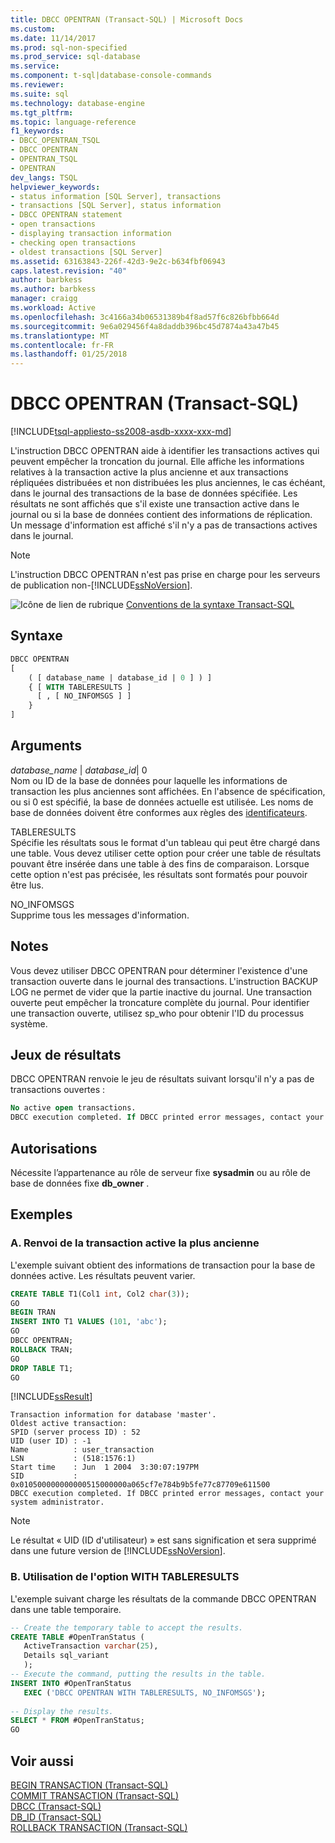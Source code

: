 ```yaml
---
title: DBCC OPENTRAN (Transact-SQL) | Microsoft Docs
ms.custom: 
ms.date: 11/14/2017
ms.prod: sql-non-specified
ms.prod_service: sql-database
ms.service: 
ms.component: t-sql|database-console-commands
ms.reviewer: 
ms.suite: sql
ms.technology: database-engine
ms.tgt_pltfrm: 
ms.topic: language-reference
f1_keywords:
- DBCC_OPENTRAN_TSQL
- DBCC OPENTRAN
- OPENTRAN_TSQL
- OPENTRAN
dev_langs: TSQL
helpviewer_keywords:
- status information [SQL Server], transactions
- transactions [SQL Server], status information
- DBCC OPENTRAN statement
- open transactions
- displaying transaction information
- checking open transactions
- oldest transactions [SQL Server]
ms.assetid: 63163843-226f-42d3-9e2c-b634fbf06943
caps.latest.revision: "40"
author: barbkess
ms.author: barbkess
manager: craigg
ms.workload: Active
ms.openlocfilehash: 3c4166a34b06531389b4f8ad57f6c826bfbb664d
ms.sourcegitcommit: 9e6a029456f4a8daddb396bc45d7874a43a47b45
ms.translationtype: MT
ms.contentlocale: fr-FR
ms.lasthandoff: 01/25/2018
---
```

# <a name="dbcc-opentran-transact-sql"></a>DBCC OPENTRAN (Transact-SQL)
[!INCLUDE[tsql-appliesto-ss2008-asdb-xxxx-xxx-md](../../includes/tsql-appliesto-ss2008-asdb-xxxx-xxx-md.md)]

L'instruction DBCC OPENTRAN aide à identifier les transactions actives qui peuvent empêcher la troncation du journal. Elle affiche les informations relatives à la transaction active la plus ancienne et aux transactions répliquées distribuées et non distribuées les plus anciennes, le cas échéant, dans le journal des transactions de la base de données spécifiée. Les résultats ne sont affichés que s'il existe une transaction active dans le journal ou si la base de données contient des informations de réplication. Un message d'information est affiché s'il n'y a pas de transactions actives dans le journal.
  
> [!NOTE]  
>  L'instruction DBCC OPENTRAN n'est pas prise en charge pour les serveurs de publication non-[!INCLUDE[ssNoVersion](../../includes/ssnoversion-md.md)].  
  
![Icône de lien de rubrique](../../database-engine/configure-windows/media/topic-link.gif "Icône lien de rubrique") [Conventions de la syntaxe Transact-SQL](../../t-sql/language-elements/transact-sql-syntax-conventions-transact-sql.md)
  
## <a name="syntax"></a>Syntaxe  
  
```sql
DBCC OPENTRAN   
[   
    ( [ database_name | database_id | 0 ] ) ]  
    { [ WITH TABLERESULTS ]  
      [ , [ NO_INFOMSGS ] ]  
    }  
]   
```  
  
## <a name="arguments"></a>Arguments  
 *database_name* | *database_id*| 0  
 Nom ou ID de la base de données pour laquelle les informations de transaction les plus anciennes sont affichées. En l'absence de spécification, ou si 0 est spécifié, la base de données actuelle est utilisée. Les noms de base de données doivent être conformes aux règles des [identificateurs](../../relational-databases/databases/database-identifiers.md).  
  
 TABLERESULTS  
 Spécifie les résultats sous le format d'un tableau qui peut être chargé dans une table. Vous devez utiliser cette option pour créer une table de résultats pouvant être insérée dans une table à des fins de comparaison. Lorsque cette option n'est pas précisée, les résultats sont formatés pour pouvoir être lus.  
  
 NO_INFOMSGS  
 Supprime tous les messages d'information.  
  
## <a name="remarks"></a>Notes  
Vous devez utiliser DBCC OPENTRAN pour déterminer l'existence d'une transaction ouverte dans le journal des transactions. L'instruction BACKUP LOG ne permet de vider que la partie inactive du journal. Une transaction ouverte peut empêcher la troncature complète du journal. Pour identifier une transaction ouverte, utilisez sp_who pour obtenir l'ID du processus système.
  
## <a name="result-sets"></a>Jeux de résultats  
DBCC OPENTRAN renvoie le jeu de résultats suivant lorsqu'il n'y a pas de transactions ouvertes :
  
```sql
No active open transactions.  
DBCC execution completed. If DBCC printed error messages, contact your system administrator.  
```  
  
## <a name="permissions"></a>Autorisations  
Nécessite l’appartenance au rôle de serveur fixe **sysadmin** ou au rôle de base de données fixe **db_owner** .
  
## <a name="examples"></a>Exemples  
### <a name="a-returning-the-oldest-active-transaction"></a>A. Renvoi de la transaction active la plus ancienne  
L'exemple suivant obtient des informations de transaction pour la base de données active. Les résultats peuvent varier.
  
```sql  
CREATE TABLE T1(Col1 int, Col2 char(3));  
GO  
BEGIN TRAN  
INSERT INTO T1 VALUES (101, 'abc');  
GO  
DBCC OPENTRAN;  
ROLLBACK TRAN;  
GO  
DROP TABLE T1;  
GO  
```  
  
[!INCLUDE[ssResult](../../includes/ssresult-md.md)]
  
```
Transaction information for database 'master'.
Oldest active transaction:
SPID (server process ID) : 52
UID (user ID) : -1
Name          : user_transaction
LSN           : (518:1576:1)
Start time    : Jun  1 2004  3:30:07:197PM
SID           : 0x010500000000000515000000a065cf7e784b9b5fe77c87709e611500
DBCC execution completed. If DBCC printed error messages, contact your system administrator.
```
  
> [!NOTE]  
>  Le résultat « UID (ID d'utilisateur) » est sans signification et sera supprimé dans une future version de [!INCLUDE[ssNoVersion](../../includes/ssnoversion-md.md)].  
  
### <a name="b-specifying-the-with-tableresults-option"></a>B. Utilisation de l'option WITH TABLERESULTS  
L'exemple suivant charge les résultats de la commande DBCC OPENTRAN dans une table temporaire.
  
```sql  
-- Create the temporary table to accept the results.  
CREATE TABLE #OpenTranStatus (  
   ActiveTransaction varchar(25),  
   Details sql_variant   
   );  
-- Execute the command, putting the results in the table.  
INSERT INTO #OpenTranStatus   
   EXEC ('DBCC OPENTRAN WITH TABLERESULTS, NO_INFOMSGS');  
  
-- Display the results.  
SELECT * FROM #OpenTranStatus;  
GO  
```  
  
## <a name="see-also"></a>Voir aussi  
[BEGIN TRANSACTION &#40;Transact-SQL&#41;](../../t-sql/language-elements/begin-transaction-transact-sql.md)  
[COMMIT TRANSACTION &#40;Transact-SQL&#41;](../../t-sql/language-elements/commit-transaction-transact-sql.md)  
[DBCC &#40;Transact-SQL&#41;](../../t-sql/database-console-commands/dbcc-transact-sql.md)  
[DB_ID &#40;Transact-SQL&#41;](../../t-sql/functions/db-id-transact-sql.md)  
[ROLLBACK TRANSACTION &#40;Transact-SQL&#41;](../../t-sql/language-elements/rollback-transaction-transact-sql.md)
  
  
